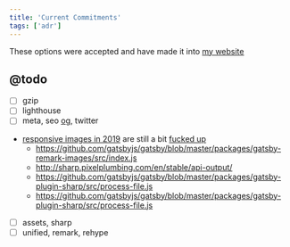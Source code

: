 ```yaml
---
title: 'Current Commitments'
tags: ['adr']
---
```


These options were accepted and have made it into [my website](/about)

<!-- abstract -->

## @todo

- [ ] gzip
- [ ] lighthouse
- [ ] meta, seo [og](https://developers.facebook.com/docs/sharing/webmasters#markup), twitter
- [responsive images in 2019](https://ericportis.com/posts/2014/srcset-sizes/#part-2) are still a bit [fucked up](https://cloudfour.com/thinks/the-real-conflict-behind-picture-and-srcset/)
  - https://github.com/gatsbyjs/gatsby/blob/master/packages/gatsby-remark-images/src/index.js
  - http://sharp.pixelplumbing.com/en/stable/api-output/
  - https://github.com/gatsbyjs/gatsby/blob/master/packages/gatsby-plugin-sharp/src/process-file.js
  - https://github.com/gatsbyjs/gatsby/blob/master/packages/gatsby-plugin-sharp/src/process-file.js
- [ ] assets, sharp
- [ ] unified, remark, rehype
